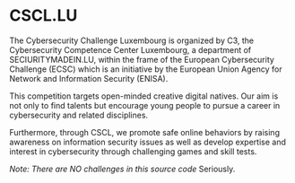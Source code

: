 # CSCL.LU

The Cybersecurity Challenge Luxembourg is organized by C3, the Cybersecurity Competence Center Luxembourg, a department of SECIURITYMADEIN.LU, within the frame of the European Cybersecurity Challenge (ECSC) which is an initiative by the European Union Agency for Network and Information Security (ENISA).

This competition targets open-minded creative digital natives. Our aim is not only to find talents but encourage young people to pursue a career in cybersecurity and related disciplines.

Furthermore, through CSCL, we promote safe online behaviors by raising awareness on information security issues as well as develop expertise and interest in cybersecurity through challenging games and skill tests.

_Note: There are NO challenges in this source code_ Seriously.
